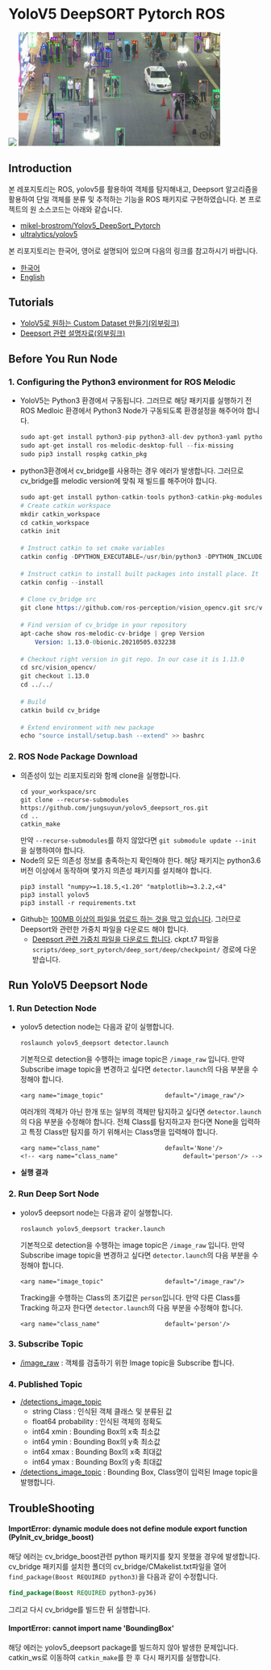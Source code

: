 # YoloV5 DeepSORT Pytorch ROS
<img src="./track_all.gif" width="400"/> <img src="./track_pedestrians.gif" width="400"/>

## Introduction
본 레포지토리는 ROS, yolov5를 활용하여 객체를 탐지해내고, Deepsort 알고리즘을 활용하여 단일 객체를 분류 및 추적하는 기능을 ROS 패키지로 구현하였습니다.
본 프로젝트의 원 소스코드는 아래와 같습니다.

* [mikel-brostrom/Yolov5_DeepSort_Pytorch](https://github.com/mikel-brostrom/Yolov5_DeepSort_Pytorch.git)
* [ultralytics/yolov5](https://github.com/ultralytics/yolov5)

본 리포지토리는 한국어, 영어로 설명되어 있으며 다음의 링크를 참고하시기 바랍니다.
* [한국어](/doc/README_KOR.md)
* [English](/README.md)

## Tutorials
* [YoloV5로 원하는 Custom Dataset 만들기(외부링크)](https://github.com/ultralytics/yolov5/wiki/Train-Custom-Data)
* [Deepsort 관련 설명자료(외부링크)](https://github.com/ZQPei/deep_sort_pytorch#training-the-re-id-model)

## Before You Run Node
### 1. Configuring the Python3 environment for ROS Melodic
* YoloV5는 Python3 환경에서 구동됩니다. 그러므로 해당 패키지를 실행하기 전 ROS Medloic 환경에서 Python3 Node가 구동되도록 환경설정을 해주어야 합니다.
    ```s
    sudo apt-get install python3-pip python3-all-dev python3-yaml python3-rospkg
    sudo apt-get install ros-melodic-desktop-full --fix-missing
    sudo pip3 install rospkg catkin_pkg
    ```
* python3환경에서 cv_bridge를 사용하는 경우 에러가 발생합니다. 그러므로 cv_bridge를 melodic version에 맞춰 재 빌드를 해주어야 합니다.
    ```s
    sudo apt-get install python-catkin-tools python3-catkin-pkg-modules
    # Create catkin workspace
    mkdir catkin_workspace
    cd catkin_workspace
    catkin init
    
    # Instruct catkin to set cmake variables
    catkin config -DPYTHON_EXECUTABLE=/usr/bin/python3 -DPYTHON_INCLUDE_DIR=/usr/include/python3.6m -DPYTHON_LIBRARY=/usr/lib/x86_64-linux-gnu/libpython3.6m.so
    
    # Instruct catkin to install built packages into install place. It is $CATKIN_WORKSPACE/install folder
    catkin config --install
    
    # Clone cv_bridge src
    git clone https://github.com/ros-perception/vision_opencv.git src/vision_opencv
    
    # Find version of cv_bridge in your repository
    apt-cache show ros-melodic-cv-bridge | grep Version
        Version: 1.13.0-0bionic.20210505.032238
    
    # Checkout right version in git repo. In our case it is 1.13.0
    cd src/vision_opencv/
    git checkout 1.13.0
    cd ../../
    
    # Build
    catkin build cv_bridge
    
    # Extend environment with new package
    echo "source install/setup.bash --extend" >> bashrc
    ```

### 2. ROS Node Package Download
* 의존성이 있는 리포지토리와 함께 clone을 실행합니다.
    ```
    cd your_workspace/src
    git clone --recurse-submodules https://github.com/jungsuyun/yolov5_deepsort_ros.git
    cd ..
    catkin_make
    ```
    만약 `--recurse-submodules`를 하지 않았다면 `git submodule update --init`을 실행하여야 합니다.
* Node의 모든 의존성 정보를 충족하는지 확인해야 한다. 해당 패키지는 python3.6 버전 이상에서 동작하며 몇가지 의존성 패키지를 설치해야 합니다.
    ```
    pip3 install "numpy>=1.18.5,<1.20" "matplotlib>=3.2.2,<4"
    pip3 install yolov5
    pip3 install -r requirements.txt
    ```
* Github는 [100MB 이상의 파일을 업로드 하는 것을 막고 있습니다](https://docs.github.com/en/github/managing-large-files/working-with-large-files/conditions-for-large-files). 그러므로 Deepsort와 관련한 가중치 파일을 다운로드 해야 합니다.
    * [Deepsort 관련 가중치 파일을 다운로드 합니다](https://drive.google.com/drive/folders/1xhG0kRH1EX5B9_Iz8gQJb7UNnn_riXi6). ckpt.t7 파일을 `scripts/deep_sort_pytorch/deep_sort/deep/checkpoint/` 경로에 다운받습니다.

## Run YoloV5 Deepsort Node
### 1. Run Detection Node
* yolov5 detection node는 다음과 같이 실행합니다.

    ```
    roslaunch yolov5_deepsort detector.launch
    ```
    
    기본적으로 detection을 수행하는 image topic은 `/image_raw` 입니다. 만약 Subscribe image topic을 변경하고 싶다면 `detector.launch`의 다음 부분을 수정해야 합니다.

    ```
    <arg name="image_topic"	                default="/image_raw"/>
    ```
    여러개의 객체가 아닌 한개 또는 일부의 객체만 탐지하고 싶다면 `detector.launch`의 다음 부분을 수정해야 합니다. 전체 Class를 탐지하고자 한다면 None을 입력하고 특정 Class만 탐지를 하기 위해서는 Class명을 입력해야 합니다.
    ```
    <arg name="class_name"                  default='None'/>
    <!-- <arg name="class_name"                  default='person'/> -->
    ```
* __실행 결과__

### 2. Run Deep Sort Node
* yolov5 deepsort node는 다음과 같이 실행합니다.

    ```
    roslaunch yolov5_deepsort tracker.launch
    ```
    
    기본적으로 detection을 수행하는 image topic은 `/image_raw` 입니다. 만약 Subscribe image topic을 변경하고 싶다면 `detector.launch`의 다음 부분을 수정해야 합니다.

    ```
    <arg name="image_topic"	                default="/image_raw"/>
    ```
    Tracking을 수행하는 Class의 초기값은 `person`입니다. 만약 다른 Class를 Tracking 하고자 한다면 `detector.launch`의 다음 부분을 수정해야 합니다.
    ```
    <arg name="class_name"                  default='person'/>
    ```

### 3. Subscribe Topic
* [/image_raw](https://docs.ros.org/en/melodic/api/sensor_msgs/html/msg/Image.html) : 객체를 검출하기 위한 Image topic을 Subscribe 합니다.

### 4. Published Topic
* [/detections_image_topic](https://github.com/jungsuyun/yolov5_deepsort_ros/blob/melodic/msg/BoundingBox.msg)
    * string Class : 인식된 객체 클래스 및 분류된 값
    * float64 probability : 인식된 객체의 정확도
    * int64 xmin : Bounding Box의 x축 최소값
    * int64 ymin : Bounding Box의 y축 최소값
    * int64 xmax : Bounding Box의 x축 최대값
    * int64 ymax : Bounding Box의 y축 최대값
* [/detections_image_topic](https://docs.ros.org/en/melodic/api/sensor_msgs/html/msg/Image.html) : Bounding Box, Class명이 입력된 Image topic을 발행합니다.

## TroubleShooting
#### ImportError: dynamic module does not define module export function (PyInit_cv_bridge_boost)
해당 에러는 cv_bridge_boost관련 python 패키지를 찾지 못했을 경우에 발생합니다. cv_bridge 패키지를 설치한 폴더의 cv_bridge/CMakelist.txt파일을 열어 `find_package(Boost REQUIRED python3)`을 다음과 같이 수정합니다.
```CMake
find_package(Boost REQUIRED python3-py36)
```
그리고 다시 cv_bridge를 빌드한 뒤 실행합니다.

#### ImportError: cannot import name 'BoundingBox'
해당 에러는 yolov5_deepsort package를 빌드하지 않아 발생한 문제입니다. catkin_ws로 이동하여 `catkin_make`를 한 후 다시 패키지를 실행합니다.